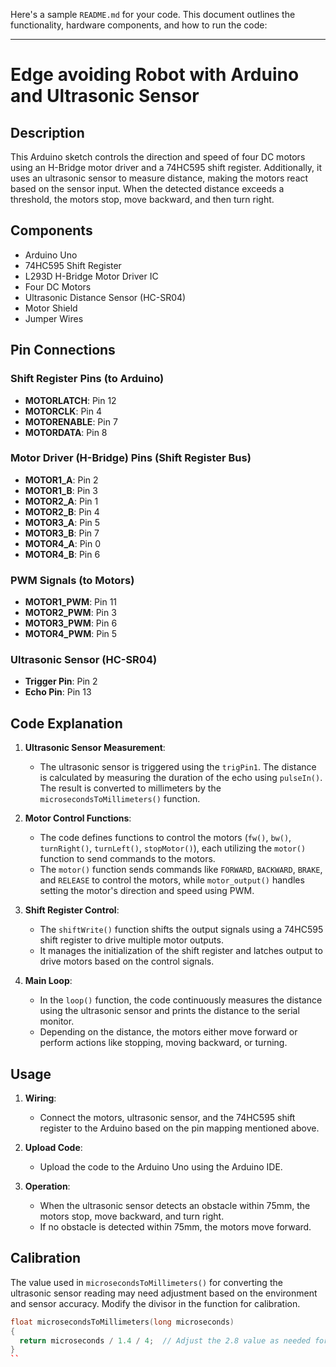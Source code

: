 Here's a sample `README.md` for your code. This document outlines the functionality, hardware components, and how to run the code:

---

# Edge avoiding Robot with Arduino and Ultrasonic Sensor

## Description

This Arduino sketch controls the direction and speed of four DC motors using an H-Bridge motor driver and a 74HC595 shift register. Additionally, it uses an ultrasonic sensor to measure distance, making the motors react based on the sensor input. When the detected distance exceeds a threshold, the motors stop, move backward, and then turn right.

## Components

- Arduino Uno
- 74HC595 Shift Register
- L293D H-Bridge Motor Driver IC
- Four DC Motors
- Ultrasonic Distance Sensor (HC-SR04)
- Motor Shield
- Jumper Wires

## Pin Connections

### Shift Register Pins (to Arduino)
- **MOTORLATCH**: Pin 12
- **MOTORCLK**: Pin 4
- **MOTORENABLE**: Pin 7
- **MOTORDATA**: Pin 8

### Motor Driver (H-Bridge) Pins (Shift Register Bus)
- **MOTOR1_A**: Pin 2
- **MOTOR1_B**: Pin 3
- **MOTOR2_A**: Pin 1
- **MOTOR2_B**: Pin 4
- **MOTOR3_A**: Pin 5
- **MOTOR3_B**: Pin 7
- **MOTOR4_A**: Pin 0
- **MOTOR4_B**: Pin 6

### PWM Signals (to Motors)
- **MOTOR1_PWM**: Pin 11
- **MOTOR2_PWM**: Pin 3
- **MOTOR3_PWM**: Pin 6
- **MOTOR4_PWM**: Pin 5

### Ultrasonic Sensor (HC-SR04)
- **Trigger Pin**: Pin 2
- **Echo Pin**: Pin 13

## Code Explanation

1. **Ultrasonic Sensor Measurement**:
   - The ultrasonic sensor is triggered using the `trigPin1`. The distance is calculated by measuring the duration of the echo using `pulseIn()`. The result is converted to millimeters by the `microsecondsToMillimeters()` function.

2. **Motor Control Functions**:
   - The code defines functions to control the motors (`fw()`, `bw()`, `turnRight()`, `turnLeft()`, `stopMotor()`), each utilizing the `motor()` function to send commands to the motors.
   - The `motor()` function sends commands like `FORWARD`, `BACKWARD`, `BRAKE`, and `RELEASE` to control the motors, while `motor_output()` handles setting the motor's direction and speed using PWM.

3. **Shift Register Control**:
   - The `shiftWrite()` function shifts the output signals using a 74HC595 shift register to drive multiple motor outputs.
   - It manages the initialization of the shift register and latches output to drive motors based on the control signals.

4. **Main Loop**:
   - In the `loop()` function, the code continuously measures the distance using the ultrasonic sensor and prints the distance to the serial monitor.
   - Depending on the distance, the motors either move forward or perform actions like stopping, moving backward, or turning.

## Usage

1. **Wiring**:
   - Connect the motors, ultrasonic sensor, and the 74HC595 shift register to the Arduino based on the pin mapping mentioned above.
   
2. **Upload Code**:
   - Upload the code to the Arduino Uno using the Arduino IDE.

3. **Operation**:
   - When the ultrasonic sensor detects an obstacle within 75mm, the motors stop, move backward, and turn right.
   - If no obstacle is detected within 75mm, the motors move forward.

## Calibration

The value used in `microsecondsToMillimeters()` for converting the ultrasonic sensor reading may need adjustment based on the environment and sensor accuracy. Modify the divisor in the function for calibration.

```cpp
float microsecondsToMillimeters(long microseconds)
{
  return microseconds / 1.4 / 4;  // Adjust the 2.8 value as needed for calibration
}
``
